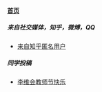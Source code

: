 
#### [首页](?file=home-首页)

##### 来自社交媒体，知乎，微博，QQ
- [来自知乎匿名用户](?file=001-主流高通工程机介绍/01-高通888工程机 "鲁迅十分恶心")

##### 同学投稿
- [李维会教师节快乐](?file=001-主流高通工程机介绍/02-高通865工程机 "李维会教师节快乐")
